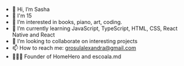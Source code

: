 - 👋 Hi, I’m Sasha
- 🥹 I'm 15
- 👀 I’m interested in books, piano, art, coding.
- 🌱 I’m currently learning JavaScript, TypeScript, HTML, CSS, React Native and React
- 💞️ I’m looking to collaborate on interesting projects
- 📫 How to reach me: grosulalexandra@gmail.com
- 👩🏽‍💻 Founder of HomeHero and escoala.md

<!---
alexandragrosul/alexandragrosul is a ✨ special ✨ repository because its `README.md` (this file) appears on your GitHub profile.
You can click the Preview link to take a look at your changes.
--->
